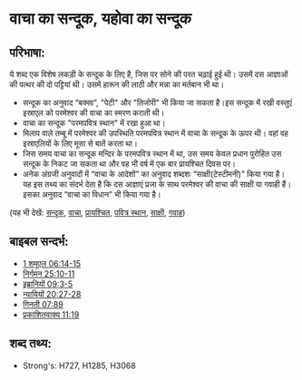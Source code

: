# वाचा का सन्दूक, यहोवा का सन्दूक #

## परिभाषा: ##

ये शब्द एक विशेष लकड़ी के सन्दूक के लिए है, जिस पर सोने की परत चढ़ाई हुई थी। उसमें दस आज्ञाओं की पत्थर की दो पट्टियां थी। उसमें हारून की लाठी और मन्ना का मर्तबान भी था।

* सन्दूक का अनुवाद “बक्सा”, "पेटी" और "तिजोरी" भी किया जा सकता है।इस सन्दूक में रखी वस्तुएं इस्राएल को परमेश्वर की वाचा का स्मरण कराती थी।
* वाचा का सन्दूक "परमपवित्र स्थान" में रखा हुआ था।
* मिलाप वाले तम्बू में परमेश्वर की उपस्थिति परमपवित्र स्थान में वाचा के सन्दूक के ऊपर थी। वहां वह इस्राएलियों के लिए मूसा से बातें करता था।
* जिस समय वाचा का सन्दूक मन्दिर के परमपवित्र स्थान में था, उस समय केवल प्रधान पुरोहित उस सन्दूक के निकट जा सकता था और वह भी वर्ष में एक बार प्रायश्चित दिवस पर।
* अनेक अंग्रजी अनुवादों में “वाचा के आदेशों” का अनुवाद शब्दशः “साक्षी(टेस्टीमनी)” किया गया है। यह इस तथ्य का संदर्भ देता है कि दस आज्ञाएं प्रजा के साथ परमेश्वर की वाचा की साक्षी या गवाही हैं। इसका अनुवाद “वाचा का विधान” भी किया गया है।

(यह भी देखें: [सन्दूक](../kt/ark.md), [वाचा](../kt/covenant.md), [प्रायश्चित](../kt/atonement.md), [पवित्र स्थान](../kt/holyplace.md), [साक्षी](../kt/testimony.md), [गवाह](../kt/witness.md))

## बाइबल सन्दर्भ: ##

* [1 शमूएल 06:14-15](rc://en/tn/help/1sa/06/14)
* [निर्गमन 25:10-11](rc://en/tn/help/exo/25/10)
* [इब्रानियों 09:3-5](rc://en/tn/help/heb/09/03)
* [न्यायियों 20:27-28](rc://en/tn/help/jdg/20/27)
* [गिनती 07:89](rc://en/tn/help/num/07/89)
* [प्रकाशितवाक्य 11:19](rc://en/tn/help/rev/11/19)


## शब्द तथ्य: ##

* Strong's: H727, H1285, H3068
